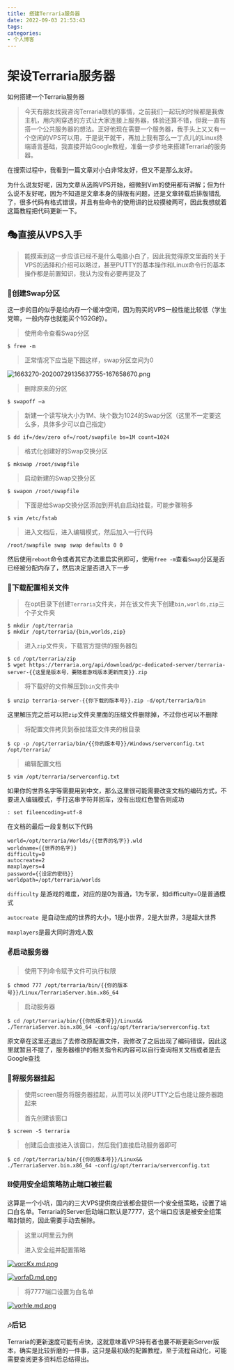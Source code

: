 ```yaml
---
title: 搭建Terraria服务器
date: 2022-09-03 21:53:43
tags:
categories:
- 个人博客
---
```

# 架设Terraria服务器
如何搭建一个Terraria服务器
<!-- more -->
> 今天有朋友找我咨询Terraria联机的事情，之前我们一起玩的时候都是我做主机，用内网穿透的方式让大家连接上服务器，体验还算不错，但我一直有搭一个公共服务器的想法。正好他现在需要一个服务器，我手头上又又有一个空闲的VPS可以用，于是说干就干，再加上我有那么一丁点儿的Linux终端语言基础，我直接开始Google教程，准备一步步地来搭建Terraria的服务器。

在搜索过程中，我看到一篇文章对小白非常友好，但又不是那么友好。

为什么说友好呢，因为文章从选购VPS开始，细微到Vim的使用都有讲解；但为什么说不友好呢，因为不知道是文章本身的排版有问题，还是文章转载后排版错乱了，很多代码有格式错误，并且有些命令的使用讲的比较摸棱两可，因此我想就着这篇教程把代码更新一下。

## 🎭直接从VPS入手

> 能摸索到这一步应该已经不是什么电脑小白了，因此我觉得原文里面的关于VPS的选择和介绍可以略过，甚至PUTTY的基本操作和Linux命令行的基本操作都是前置知识，我认为没有必要再提及了

### 🧀创建Swap分区

这一步的目的似乎是给内存一个缓冲空间，因为购买的VPS一般性能比较低（学生党嘛，一般内存也就能买个1G2G的）。

> 使用命令查看Swap分区

```shell
$ free -m
```

> 正常情况下应当是下图这样，swap分区空间为0

![1663270-20200729135637755-167658670.png](https://s2.loli.net/2022/09/03/svAlJLpSE6tqOKP.png)

> 删除原来的分区

```shell
$ swapoff –a
```

> 新建一个读写块大小为1M、块个数为1024的Swap分区（这里不一定要这么多，具体多少可以自己指定)

```shell
$ dd if=/dev/zero of=/root/swapfile bs=1M count=1024
```

> 格式化创建好的Swap交换分区

```shell
$ mkswap /root/swapfile
```

> 启动新建的Swap交换分区

```shell
$ swapon /root/swapfile
```

> 下面是给Swap交换分区添加到开机自启动挂载，可能步骤稍多

```shell
$ vim /etc/fstab
```

> 进入文档后，进入编辑模式，然后加入一行代码

```
/root/swapfile swap swap defaults 0 0
```

然后使用`reboot`命令或者其它办法重启实例即可，使用`free -m`查看`Swap`分区是否已经被分配内存了，然后决定是否进入下一步

### 🎨下载配置相关文件

> 在opt目录下创建`Terraria`文件夹，并在该文件夹下创建`bin,worlds,zip`三个子文件夹

```shell
$ mkdir /opt/terraria
$ mkdir /opt/terraria/{bin,worlds,zip}
```

> 进入`zip`文件夹，下载官方提供的服务器包

```shell
$ cd /opt/terraria/zip
$ wget https://terraria.org/api/download/pc-dedicated-server/terraria-server-{{这里是版本号，要随着游戏版本更新而变}}.zip
```

> 将下载好的文件解压到`bin`文件夹中

```shell
$ unzip terraria-server-{{你下载的版本号}}.zip -d/opt/terraria/bin
```

这里解压完之后可以把`zip`文件夹里面的压缩文件删除掉，不过你也可以不删除

> 将配置文件拷贝到泰拉瑞亚文件夹的根目录

```shell
$ cp -p /opt/terraria/bin/{{你的版本号}}/Windows/serverconfig.txt /opt/terraria/
```

> 编辑配置文档

```shell
$ vim /opt/terraria/serverconfig.txt
```

如果你的世界名字等需要用到中文，那么这里很可能需要改变文档的编码方式，不要进入编辑模式，手打这串字符并回车，没有出现红色警告则成功

```
: set fileencoding=utf-8
```

在文档的最后一段复制以下代码

```
world=/opt/terraria/Worlds/{{世界的名字}}.wld
worldname={{世界的名字}}
difficulty=0
autocreate=2
maxplayers=4
password={{设定的密码}}
worldpath=/opt/terraria/worlds
```

`difficulty` 是游戏的难度，对应的是0为普通，1为专家，如difficulty=0是普通模式

`autocreate `是自动生成的世界的大小，1是小世界，2是大世界，3是超大世界

`maxplayers`是最大同时游戏人数

### ✌启动服务器

> 使用下列命令赋予文件可执行权限

```shell
$ chmod 777 /opt/terraria/bin/{{你的版本号}}/Linux/TerrariaServer.bin.x86_64
```

> 启动服务器

```shell
$ cd /opt/terraria/bin/{{你的版本号}}/Linux&& ./TerrariaServer.bin.x86_64 -config/opt/terraria/serverconfig.txt
```

原文章在这里还退出了去修改原配置文件，我修改了之后出现了编码错误，因此这里就暂且不提了，服务器维护的相关指令和内容可以自行查询相关文档或者是去Google查找

### 🍟将服务器挂起

> 使用screen服务将服务器挂起，从而可以关闭PUTTY之后也能让服务器跑起来
>
> 首先创建该窗口

```shell
$ screen -S terraria
```

> 创建后会直接进入该窗口，然后我们直接启动服务器即可

```shell
$ cd /opt/terraria/bin/{{你的版本号}}/Linux&& ./TerrariaServer.bin.x86_64 -config/opt/terraria/serverconfig.txt
```

### ⛓使用安全组策略防止端口被拦截

这算是一个小坑，国内的三大VPS提供商应该都会提供一个安全组策略，设置了端口白名单。Terraria的Server启动端口默认是7777，这个端口应该是被安全组策略封锁的，因此需要手动去解除。

> 这里以阿里云为例
>
> 进入安全组并配置策略

[![vorcKx.md.png](https://s1.ax1x.com/2022/09/03/vorcKx.md.png)](https://imgse.com/i/vorcKx)

[![vorfaD.md.png](https://s1.ax1x.com/2022/09/03/vorfaD.md.png)](https://imgse.com/i/vorfaD)

> 将7777端口设置为白名单

[![vorhIe.md.png](https://s1.ax1x.com/2022/09/03/vorhIe.md.png)](https://imgse.com/i/vorhIe)

### 🎶后记

Terraria的更新速度可能有点快，这就意味着VPS持有者也要不断更新Server版本，确实是比较折磨的一件事，这只是最初级的配置教程，至于流程自动化，可能需要查阅更多资料后总结得出。

